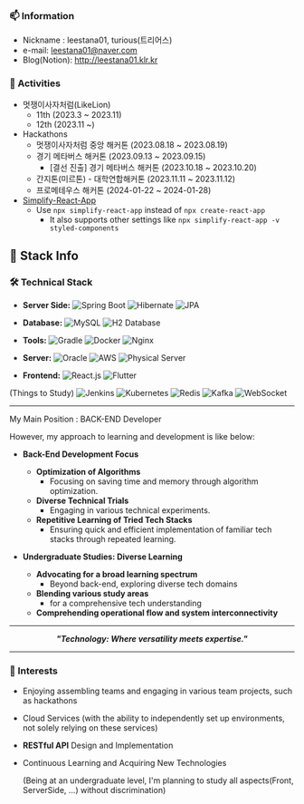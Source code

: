 ### 📫 Information
- Nickname : leestana01, turious(트리어스)
- e-mail: leestana01@naver.com
- Blog(Notion): http://leestana01.klr.kr

### 📜 Activities
- 멋쟁이사자처럼(LikeLion)
  - 11th (2023.3 ~ 2023.11)
  - 12th (2023.11 ~)
- Hackathons
  - 멋쟁이사자처럼 중앙 해커톤 (2023.08.18 ~ 2023.08.19)
  - 경기 메타버스 해커톤 (2023.09.13 ~ 2023.09.15)
    - [결선 진출] 경기 메타버스 해커톤 (2023.10.18 ~ 2023.10.20)
  - 간지톤(미르톤) - 대학연합해커톤 (2023.11.11 ~ 2023.11.12)
  - 프로메테우스 해커톤 (2024-01-22 ~ 2024-01-28)
- [Simplify-React-App](https://github.com/leestana01/Simplify-React-App)
  - Use ```npx simplify-react-app``` instead of ```npx create-react-app```
    - It also supports other settings like ```npx simplify-react-app -v styled-components```

<!--

- Team Projects
| Project | Link | Description | Role |
| ------------ | ---- | ---- | ---- |
| 버스언제와 | [Shortcut](https://github.com/hufslion11th/6team_mini_project) | Club '멋쟁이사자처럼' - 6team Project | |
| HUFS 빈강의실 찾기 | [Shortcut](https://github.com/leestana01/OSS-6team) | 'Open Source Software and Practice' - Final Exam Project | **Leader** |
| 폰똑 | [Shortcut](https://github.com/leestana01/PhoneDdok) | Hackathon - 중앙 해커톤 |  |
| MZARAR(엠잘알) | [Shortcut](https://github.com/leestana01/MZ-AR-AR_Refactoring) | Hackathon - 경기 메타버스 해커톤 | **Leader** |
| 그린드라이브 | [Shortcut](https://github.com/leestana01/greendrive_back) | Hackathon - 간지톤(미르톤) | **Leader** |
| TatooYou(타투유) | [Shortcut_Front](https://github.com/leestana01/tattooyou_front) [Shortcut_Back](https://github.com/leestana01/tattooyou_back) | Club '멋쟁이사자처럼' - 1team Project| **Leader**|
| WelcomeKit_LikeLion(멋사 웰컴키) | [Shortcut_Front](https://github.com/leestana01/WelcomKit_LikeLion) [Shortcut_Back](https://github.com/leestana01/WelcomKit_LikeLion_Back) | Club '멋쟁이사자처럼' - 1team Project| **Leader**|
-->

## 🚀 Stack Info 

### 🛠️ Technical Stack
- **Server Side:**
![Spring Boot](https://img.shields.io/badge/Spring%20Boot-6DB33F?style=for-the-badge&logo=springboot&logoColor=white)
![Hibernate](https://img.shields.io/badge/Hibernate-59666C?style=for-the-badge&logo=hibernate&logoColor=white)
![JPA](https://img.shields.io/badge/JPA-007396?style=for-the-badge&logo=java&logoColor=white)
- **Database:**
![MySQL](https://img.shields.io/badge/MySQL-4479A1?style=for-the-badge&logo=mysql&logoColor=white)
![H2 Database](https://img.shields.io/badge/H2_Database-ffffff?style=for-the-badge&logo=h2&logoColor=black)
- **Tools:** 
![Gradle](https://img.shields.io/badge/Gradle-02303A?style=for-the-badge&logo=gradle&logoColor=white)
![Docker](https://img.shields.io/badge/Docker-2496ED?style=for-the-badge&logo=docker&logoColor=white)
![Nginx](https://img.shields.io/badge/Nginx-009639?style=for-the-badge&logo=nginx&logoColor=white)
- **Server:**
![Oracle](https://img.shields.io/badge/Oracle%20Cloud-F80000?style=for-the-badge&logo=oracle&logoColor=white)
![AWS](https://img.shields.io/badge/AWS-232F3E?style=for-the-badge&logo=amazonaws&logoColor=white)
![Physical Server](https://img.shields.io/badge/My%20Local%20Physical%20Server-007396?style=for-the-badge&logo=server&logoColor=white)

- **Frontend:**
![React.js](https://img.shields.io/badge/React.js-61DAFB?style=for-the-badge&logo=react&logoColor=black)
![Flutter](https://img.shields.io/badge/Flutter-02569B?style=for-the-badge&logo=flutter&logoColor=white)

(Things to Study)
![Jenkins](https://img.shields.io/badge/Jenkins-D24939?style=for-the-badge&logo=jenkins&logoColor=white)
![Kubernetes](https://img.shields.io/badge/Kubernetes-326CE5?style=for-the-badge&logo=kubernetes&logoColor=white)
![Redis](https://img.shields.io/badge/Redis-DC382D?style=for-the-badge&logo=redis&logoColor=white)
![Kafka](https://img.shields.io/badge/Kafka-231F20?style=for-the-badge&logo=apachekafka&logoColor=white)
![WebSocket](https://img.shields.io/badge/WebSocket-ffffff?style=for-the-badge&logo=websockets&logoColor=black)

---

My Main Position : BACK-END Developer

However, my approach to learning and development is like below:

- **Back-End Development Focus**
  - **Optimization of Algorithms**
    - Focusing on saving time and memory through algorithm optimization.
  - **Diverse Technical Trials**
    - Engaging in various technical experiments.
  - **Repetitive Learning of Tried Tech Stacks**
    - Ensuring quick and efficient implementation of familiar tech stacks through repeated learning.

- **Undergraduate Studies: Diverse Learning**
  - **Advocating for a broad learning spectrum**
    - Beyond back-end, exploring diverse tech domains
  - **Blending various study areas**
    - for a comprehensive tech understanding
  - **Comprehending operational flow and system interconnectivity**

---

<p align="center"><strong><em>"Technology: Where versatility meets expertise."</em></strong></p>

---

### 👀 Interests
- Enjoying assembling teams and engaging in various team projects, such as hackathons
- Cloud Services (with the ability to independently set up environments, not solely relying on these services)
- **RESTful API** Design and Implementation
- Continuous Learning and Acquiring New Technologies
  
  (Being at an undergraduate level, I'm planning to study all aspects(Front, ServerSide, ...) without discrimination)

<!--
### 📈 GitHub Stats
![Your GitHub Stats](https://github-readme-stats.vercel.app/api?username=leestana01&show_icons=true)


- [Project Name 1](#) - Description 1
- [Project Name 2](#) - Description 2
- [Project Name 3](#) - Description 3
-->
